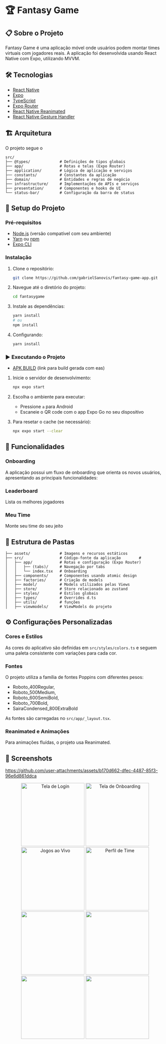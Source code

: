 # 🏆 Fantasy Game

## 📋 Sobre o Projeto

Fantasy Game é uma aplicação móvel onde usuários podem montar times virtuais com jogadores reais. A aplicação foi desenvolvida usando React Native com Expo, utilizando MVVM.

## 🛠️ Tecnologias

- [React Native](https://reactnative.dev/)
- [Expo](https://expo.dev/)
- [TypeScript](https://www.typescriptlang.org/)
- [Expo Router](https://docs.expo.dev/router/introduction/)
- [React Native Reanimated](https://docs.swmansion.com/react-native-reanimated/)
- [React Native Gesture Handler](https://docs.swmansion.com/react-native-gesture-handler/)

## 🏗️ Arquitetura

O projeto segue o 

```
src/
├── @types/             # Definições de tipos globais
├── app/                # Rotas e telas (Expo Router)
├── application/        # Lógica de aplicação e serviços
├── constants/          # Constantes da aplicação
├── domain/             # Entidades e regras de negócio
├── infrastructure/     # Implementações de APIs e serviços
├── presentation/       # Componentes e hooks de UI
└── status-bar/         # Configuração da barra de status
```

## 🚀 Setup do Projeto

### Pré-requisitos

- [Node.js](https://nodejs.org/) (versão compatível com seu ambiente)
- [Yarn](https://yarnpkg.com/) ou [npm](https://www.npmjs.com/)
- [Expo CLI](https://docs.expo.dev/workflow/expo-cli/)

### Instalação

1. Clone o repositório:

   ```bash
   git clone https://github.com/gabrielSanovis/fantasy-game-app.git
   ```

2. Navegue até o diretório do projeto:

   ```bash
   cd fantasygame
   ```

3. Instale as dependências:

   ```bash
   yarn install
   # ou
   npm install
   ```

4. Configurando:

   ```bash
   yarn install
   ```

### ▶️ Executando o Projeto

- [APK BUILD](https://expo.dev/accounts/sanovis/projects/fantasy-game-app/builds/5bcf7e1a-3069-45a3-9ea7-948b8433686c) (link para build gerada com eas)

1. Inicie o servidor de desenvolvimento:

   ```bash
   npx expo start
   ```

2. Escolha o ambiente para executar:

   - Pressione `a` para Android
   - Escaneie o QR code com o app Expo Go no seu dispositivo

3. Para resetar o cache (se necessário):
   ```bash
   npx expo start --clear
   ```

## 📱 Funcionalidades

### Onboarding

A aplicação possui um fluxo de onboarding que orienta os novos usuários, apresentando as principais funcionalidades:

### Leaderboard

Lista os melhores jogadores

### Meu Time

Monte seu time do seu jeito

## 📁 Estrutura de Pastas

```
├── assets/             # Imagens e recursos estáticos
├── src/                # Código-fonte da aplicação        # 
│   ├── app/            # Rotas e configuração (Expo Router)
│   │   ├── (tabs)/     # Navegação por tabs
│   │   └── index.tsx   # Onboarding
│   ├── components/     # Componentes usando atomic design
│   ├── factories/      # Criação de models
│   ├── model/          # Models utilizados pelas Views
│   ├── store/          # Store relacionado ao zustand
│   ├── styles/         # Estilos globais
│   ├── types/          # Overrides d.ts
│   ├── utils/          # funções
│   ├── viewmodels/     # ViewModels do projeto
```

## ⚙️ Configurações Personalizadas

### Cores e Estilos

As cores do aplicativo são definidas em `src/styles/colors.ts` e seguem uma paleta consistente com variações para cada cor.

### Fontes

O projeto utiliza a família de fontes Poppins com diferentes pesos:

   - Roboto_400Regular,
   - Roboto_500Medium,
   - Roboto_600SemiBold,
   - Roboto_700Bold,
   - SairaCondensed_800ExtraBold

As fontes são carregadas no `src/app/_layout.tsx`.

### Reanimated e Animações

Para animações fluídas, o projeto usa Reanimated.

## 📸 Screenshots



https://github.com/user-attachments/assets/b170d662-dfec-4487-85f3-96e6d861ddca
<div align="center">
     <img src="https://github.com/user-attachments/assets/b170d662-dfec-4487-85f3-96e6d861ddca" width="200" alt="Tela de Login" />
  <img src="https://github.com/user-attachments/assets/e1fb4d51-cbb2-49a0-bd44-d27fc05e134e" width="200" alt="Tela de Onboarding" />
  <img src="https://github.com/user-attachments/assets/6e4db7e5-0f0b-4d06-8a52-ed093dafc8bc" width="200" alt="Jogos ao Vivo" />
  <img src="https://github.com/user-attachments/assets/4b6b61c8-acab-4088-baab-497c9cfd6946" width="200" alt="Perfil de Time" />
  <img src="https://github.com/user-attachments/assets/aafd3be1-9d2f-4190-a834-1c9904dc3a5c" width="200" />
  <img src="https://github.com/user-attachments/assets/2120e511-584d-4bae-9b8d-b8303e4fec45" width="200" />
  <img src="https://github.com/user-attachments/assets/234d1791-cda8-488b-9b88-5b2606274ab4" width="200" />
  <img src="https://github.com/user-attachments/assets/4bd7e98d-95a6-4680-ae7e-1f5989953007" width="200" />

</div>

